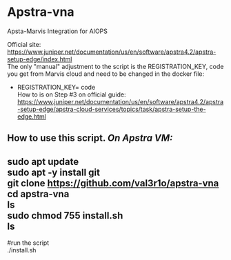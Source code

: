 # Apstra-vna
Apsta-Marvis Integration for AIOPS

Official site: <br>
https://www.juniper.net/documentation/us/en/software/apstra4.2/apstra-setup-edge/index.html  <br>
The only "manual" adjustment to the script is the REGISTRATION_KEY, code you get from Marvis cloud and need to be changed in the docker file: <br>
- REGISTRATION_KEY= code  <br>
How to is on Step #3 on official guide: <br>
https://www.juniper.net/documentation/us/en/software/apstra4.2/apstra-setup-edge/apstra-cloud-services/topics/task/apstra-setup-the-edge.html  <br>

How to use this script. *On Apstra VM:*
-
sudo apt update <br>
sudo apt -y install git <br>
git clone https://github.com/val3r1o/apstra-vna <br>
cd apstra-vna <br>
ls <br>
sudo chmod 755 install.sh <br>
ls <br>
-
#run the script <br>
./install.sh

